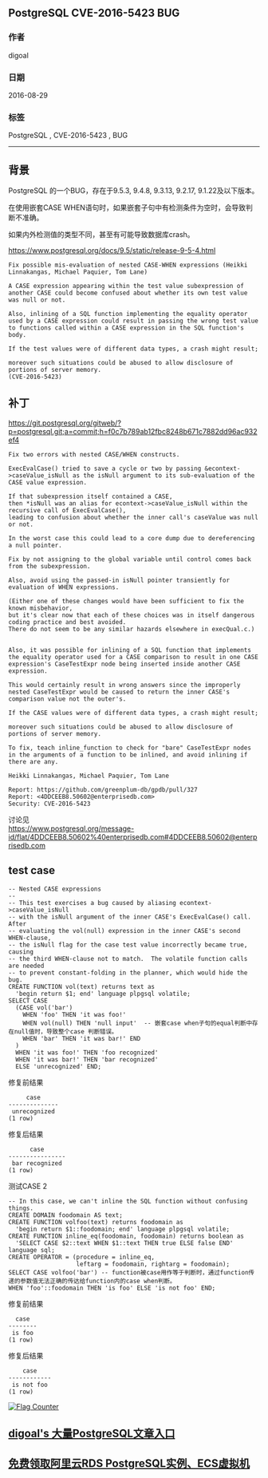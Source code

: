 ## PostgreSQL CVE-2016-5423 BUG   
        
### 作者       
digoal        
        
### 日期      
2016-08-29      
        
### 标签      
PostgreSQL , CVE-2016-5423 , BUG      
        
----      
        
## 背景    
PostgreSQL 的一个BUG，存在于9.5.3, 9.4.8, 9.3.13, 9.2.17, 9.1.22及以下版本。    
  
在使用嵌套CASE WHEN语句时，如果嵌套子句中有检测条件为空时，会导致判断不准确。    
  
如果内外检测值的类型不同，甚至有可能导致数据库crash。    
  
https://www.postgresql.org/docs/9.5/static/release-9-5-4.html  
```
Fix possible mis-evaluation of nested CASE-WHEN expressions (Heikki Linnakangas, Michael Paquier, Tom Lane)  
  
A CASE expression appearing within the test value subexpression of another CASE could become confused about whether its own test value was null or not.   
  
Also, inlining of a SQL function implementing the equality operator used by a CASE expression could result in passing the wrong test value to functions called within a CASE expression in the SQL function's body.   
  
If the test values were of different data types, a crash might result;   
  
moreover such situations could be abused to allow disclosure of portions of server memory.   
(CVE-2016-5423)  
```
  
## 补丁  
https://git.postgresql.org/gitweb/?p=postgresql.git;a=commit;h=f0c7b789ab12fbc8248b671c7882dd96ac932ef4  
```
Fix two errors with nested CASE/WHEN constructs.  
  
ExecEvalCase() tried to save a cycle or two by passing &econtext->caseValue_isNull as the isNull argument to its sub-evaluation of the CASE value expression.    
  
If that subexpression itself contained a CASE,   
then *isNull was an alias for econtext->caseValue_isNull within the recursive call of ExecEvalCase(),   
leading to confusion about whether the inner call's caseValue was null or not.    
  
In the worst case this could lead to a core dump due to dereferencing a null pointer.    
  
Fix by not assigning to the global variable until control comes back from the subexpression.  
  
Also, avoid using the passed-in isNull pointer transiently for evaluation of WHEN expressions.    
  
(Either one of these changes would have been sufficient to fix the known misbehavior,   
but it's clear now that each of these choices was in itself dangerous coding practice and best avoided.  
There do not seem to be any similar hazards elsewhere in execQual.c.)  
  
  
Also, it was possible for inlining of a SQL function that implements the equality operator used for a CASE comparison to result in one CASE expression's CaseTestExpr node being inserted inside another CASE expression.    
  
This would certainly result in wrong answers since the improperly nested CaseTestExpr would be caused to return the inner CASE's comparison value not the outer's.    
  
If the CASE values were of different data types, a crash might result;   
  
moreover such situations could be abused to allow disclosure of portions of server memory.    
  
To fix, teach inline_function to check for "bare" CaseTestExpr nodes in the arguments of a function to be inlined, and avoid inlining if there are any.  
  
Heikki Linnakangas, Michael Paquier, Tom Lane  
  
Report: https://github.com/greenplum-db/gpdb/pull/327  
Report: <4DDCEEB8.50602@enterprisedb.com>  
Security: CVE-2016-5423  
```
  
讨论见  
https://www.postgresql.org/message-id/flat/4DDCEEB8.50602%40enterprisedb.com#4DDCEEB8.50602@enterprisedb.com  
  
  
## test case  
```
-- Nested CASE expressions  
--  
-- This test exercises a bug caused by aliasing econtext->caseValue_isNull  
-- with the isNull argument of the inner CASE's ExecEvalCase() call.  After  
-- evaluating the vol(null) expression in the inner CASE's second WHEN-clause,  
-- the isNull flag for the case test value incorrectly became true, causing  
-- the third WHEN-clause not to match.  The volatile function calls are needed  
-- to prevent constant-folding in the planner, which would hide the bug.  
CREATE FUNCTION vol(text) returns text as  
  'begin return $1; end' language plpgsql volatile;  
SELECT CASE  
  (CASE vol('bar')  
    WHEN 'foo' THEN 'it was foo!'  
    WHEN vol(null) THEN 'null input'  -- 嵌套case when子句的equal判断中存在null值时，导致整个case 判断错误。    
    WHEN 'bar' THEN 'it was bar!' END  
  )  
  WHEN 'it was foo!' THEN 'foo recognized'  
  WHEN 'it was bar!' THEN 'bar recognized'  
  ELSE 'unrecognized' END;  
```
  
修复前结果  
```
     case       
--------------  
 unrecognized  
(1 row)  
```
  
修复后结果  
```
      case        
----------------  
 bar recognized  
(1 row)  
```
  
测试CASE 2  
```
-- In this case, we can't inline the SQL function without confusing things.  
CREATE DOMAIN foodomain AS text;  
CREATE FUNCTION volfoo(text) returns foodomain as  
  'begin return $1::foodomain; end' language plpgsql volatile;  
CREATE FUNCTION inline_eq(foodomain, foodomain) returns boolean as  
  'SELECT CASE $2::text WHEN $1::text THEN true ELSE false END' language sql;  
CREATE OPERATOR = (procedure = inline_eq,  
                   leftarg = foodomain, rightarg = foodomain);  
SELECT CASE volfoo('bar') -- function被case用作等于判断时，通过function传递的参数值无法正确的传达给function内的case when判断。      
WHEN 'foo'::foodomain THEN 'is foo' ELSE 'is not foo' END;  
```
  
修复前结果  
```
  case    
--------  
 is foo  
(1 row)  
```
  
修复后结果  
```
    case      
------------  
 is not foo  
(1 row)  
```
  
  
  
<a rel="nofollow" href="http://info.flagcounter.com/h9V1"  ><img src="http://s03.flagcounter.com/count/h9V1/bg_FFFFFF/txt_000000/border_CCCCCC/columns_2/maxflags_12/viewers_0/labels_0/pageviews_0/flags_0/"  alt="Flag Counter"  border="0"  ></a>  
  
  
  
  
  
  
## [digoal's 大量PostgreSQL文章入口](https://github.com/digoal/blog/blob/master/README.md "22709685feb7cab07d30f30387f0a9ae")
  
  
## [免费领取阿里云RDS PostgreSQL实例、ECS虚拟机](https://free.aliyun.com/ "57258f76c37864c6e6d23383d05714ea")
  
